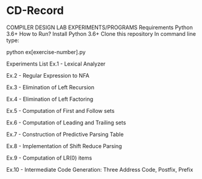 # CD-Record
COMPILER DESIGN LAB EXPERIMENTS/PROGRAMS
Requirements
Python 3.6+
How to Run?
Install Python 3.6+
Clone this repository
In command line type:


python ex[exercise-number].py


Experiments List
Ex.1 - Lexical Analyzer

Ex.2 - Regular Expression to NFA

Ex.3 - Elimination of Left Recursion

Ex.4 - Elimination of Left Factoring

Ex.5 - Computation of First and Follow sets

Ex.6 - Computation of Leading and Trailing sets

Ex.7 - Construction of Predictive Parsing Table

Ex.8 - Implementation of Shift Reduce Parsing

Ex.9 - Computation of LR(0) items

Ex.10 - Intermediate Code Generation: Three Address Code, Postfix, Prefix
